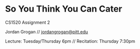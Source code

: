# So You Think You Can Cater

CS1520 Assignment 2

Jordan Grogan // [jordangrogan@pitt.edu](mailto:jordangrogan@pitt.edu)

Lecture: Tuesday/Thursday 6pm // Recitation: Thursday 7:30pm
